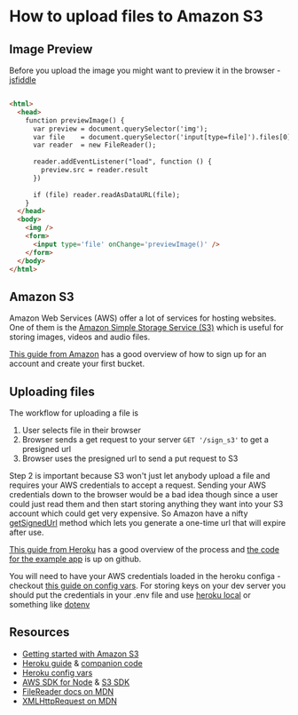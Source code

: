 # How to upload files to Amazon S3


## Image Preview

Before you upload the image you might want to preview it in the browser - [jsfiddle](https://jsfiddle.net/6vxhyhjz/)
```html

<html>
  <head>
    function previewImage() {
      var preview = document.querySelector('img');
      var file    = document.querySelector('input[type=file]').files[0];
      var reader  = new FileReader();
      
      reader.addEventListener("load", function () {  
        preview.src = reader.result
      })
      
      if (file) reader.readAsDataURL(file);
    }
  </head>
  <body>
    <img />
    <form>
      <input type='file' onChange='previewImage()' />
    </form>
  </body>
</html>
```

## Amazon S3

Amazon Web Services (AWS) offer a lot of services for hosting websites. One of them is the [Amazon Simple Storage Service (S3)](https://aws.amazon.com/s3/) which is useful for storing images, videos and audio files.

[This guide from Amazon](https://aws.amazon.com/s3/getting-started/) has a good overview of how to sign up for an account and create your first bucket.

## Uploading files

The workflow for uploading a file is

1. User selects file in their browser
1. Browser sends a get request to your server `GET '/sign_s3'` to get a presigned url 
1. Browser uses the presigned url to send a put request to S3

Step 2 is important because S3 won't just let anybody upload a file and requires your AWS credentials to accept a request. Sending your AWS credentials down to the browser would be a bad idea though since a user could just read them and then start storing anything they want into your S3 account which could get very expensive. So Amazon have a nifty [getSignedUrl](http://docs.aws.amazon.com/AWSJavaScriptSDK/latest/AWS/S3.html#getSignedUrl-property) method which lets you generate a one-time url that will expire after use.

[This guide from Heroku](https://devcenter.heroku.com/articles/s3-upload-node) has a good overview of the process and [the code for the example app]([https://github.com/flyingsparx/NodeDirectUploader) is up on github.

You will need to have your AWS credentials loaded in the heroku configa - checkout [this guide on config vars](https://devcenter.heroku.com/articles/config-vars). For storing keys on your dev server you should put the credentials in your .env file and use [heroku local](https://devcenter.heroku.com/articles/heroku-local) or something like [dotenv](https://www.npmjs.com/package/dotenv)

## Resources
* [Getting started with Amazon S3](https://aws.amazon.com/s3/getting-started/)
* [Heroku guide](https://devcenter.heroku.com/articles/s3-upload-node) & [companion code]([https://github.com/flyingsparx/NodeDirectUploader)
* [Heroku config vars](https://devcenter.heroku.com/articles/config-vars)
* [AWS SDK for Node](https://aws.amazon.com/sdk-for-node-js/) & [S3 SDK](http://docs.aws.amazon.com/AWSJavaScriptSDK/latest/AWS/S3.html)
* [FileReader docs on MDN](https://developer.mozilla.org/en/docs/Web/API/FileReader)
* [XMLHttpRequest on MDN](https://developer.mozilla.org/en-US/docs/Web/API/XMLHttpRequest)
